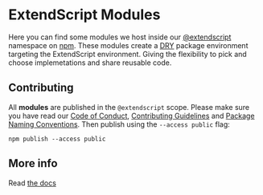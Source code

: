 # ExtendScript Modules

Here you can find some modules we host inside our [@extendscript](https://www.npmjs.com/org/extendscript) namespace on [npm](https://www.npmjs.com). These modules create a [DRY](https://en.wikipedia.org/wiki/Don%27t_repeat_yourself) package environment targeting the ExtendScript environment. Giving the flexibility to pick and choose implemetations and share reusable code.


## Contributing

All **modules** are published in the `@extendscript` scope. Please make sure you have read our [Code of Conduct](https://github.com/ExtendScript/organisation-rules/blob/master/CODE_OF_CONDUCT.md), [Contributing Guidelines](https://github.com/ExtendScript/organisation-rules/blob/master/CONTRIBUTING.md) and [Package Naming Conventions](./docs/Package-Naming-Conventions.md). Then publish using the `--access public` flag:

    npm publish --access public


## More info

Read [the docs](./docs/README.md)
